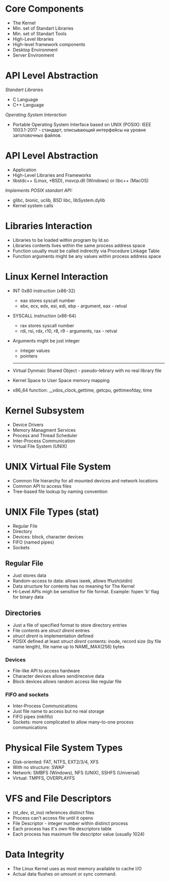 # Core Components

* The Kernel
* Min. set of Standart Libraries
* Min. set of Standart Tools
* High-Level libraries
* High-level framework components
* Desktop Environment
* Server Environment

# API Level Abstraction

*Standart Libraries*

* C Language
* C++ Language

*Operating System Interaction*

* Portable Operating System Interface based on UNIX (POSIX): IEEE 1003.1-2017 - стандарт, описывающий интерфейсы на уровне заголовочных файлов.

# API Level Abstraction

* Application
* High-Level Libraries and Frameworks
* libstdc++ (Linux, *BSD), msvcp.dll (Windows) or libc++ (MacOS)

*Implements POSIX standart API:*

* glibc, bionic, uclib, BSD libc, libSystem.dylib
* Kernel system calls

# Libraries Interaction

* Libraries to be loaded within program by ld.so
* Libraries contents lives within the same process address space
* Function usually must be called indirectly via Procedure Linkage Table
* Function arguments might be any values within process address space

# Linux Kernel Interaction

* INT 0x80 instruction (x86-32)

  * eax stores syscall number
  * ebx, ecx, edx, esi, edi, ebp - argument, eax - retval
* SYSCALL instruction (x86-64)

  * rax stores syscall number
  * rdi, rsi, rdx, r10, r8, r9 - arguments, rax - retval
* Arguments might be just integer

  * integer values
  * pointers

  ---
* Virtual Dynmaic Shared Object - pseudo-lebrary with no real library file
* Kernel Space to User Space memory mapping
* x86_64 function: __vdos_clock_gettime, getcpu, gettimeofday, time

# Kernel Subsystem

* Device Drivers
* Memory Managment Services
* Process and Thread Scheduler
* Inter-Process Communication
* Virtual File System (UNIX)

# UNIX Virtual File System

* Common file hierarchy for all mounted devices and network locations
* Common API to access files
* Tree-based file lookup by naming convention

# UNIX File Types (stat)

* Regular File
* Directory
* Devices: block, character devices
* FIFO (named pipes)
* Sockets

## Regular File

* Just stores data
* Random-access to data: allows iseek, allows fflush(stdin)
* Data structure for contents has no meaning for The Kernel
* Hi-Level APIs migh be sensitive for file format. Example: fopen 'b' flag for binary data

## Directories

* Just a file of specified format to store directory entries
* File contents are *struct dirent* entries
* *struct dirent* is implementation defined
* POSIX defined at least *struct dirent* contents: inode, record size (by file name length), file name up to NAME_MAX(256) bytes

### Devices

* File-like API to access hardware
* Character devices allows send/receive data
* Block devices allows random access like regular file

### FIFO and sockets

* Inter-Process Communications
* Just file name to access but no real storage
* FIFO pipes (mkfifo)
* Sockets: more complicated to allow many-to-one process communications

# Physical File System Types

* Disk-oriented: FAT, NTFS, EXT2/3/4, XFS
* With no structure: SWAP
* Network: SMBFS (Windows), NFS (UNIX), SSHFS (Universal)
* Virtual: TMPFS, OVERPLAYFS

# VFS and File Descriptors

* (st_dev, st_ino) references distinct files
* Process can't access file until it opens
* File Descriptor - integer number within distinct process
* Each process has it's own file descriptors table
* Each process has maximum file descriptor value (usually 1024)

# Data Integrity

* The Linux Kernel uses as most memory available to cache I/O
* Actual data flushes on umount or sync command.
